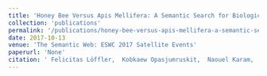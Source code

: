 ```yaml
---
title: 'Honey Bee Versus Apis Mellifera: A Semantic Search for Biological Data'
collection: 'publications'
permalink: '/publications/honey-bee-versus-apis-mellifera-a-semantic-search-for-biological-data'
date: 2017-10-13
venue: 'The Semantic Web: ESWC 2017 Satellite Events'
paperurl: 'None'
citation: ' Felicitas Löffler,  Kobkaew Opasjumruskit,  Naouel Karam,  David Fichtmüller,  Uwe Schindler,  Friederike Klan,  Claudia Müller-Birn,  Michael Diepenbroek, "Honey Bee Versus Apis Mellifera: A Semantic Search for Biological Data." The Semantic Web: ESWC 2017 Satellite Events, 2017.'
---
```


